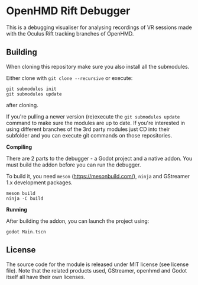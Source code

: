 # OpenHMD Rift Debugger

This is a debugging visualiser for analysing recordings of VR sessions made with the Oculus Rift tracking branches of OpenHMD. 

## Building

When cloning this repository make sure you also install all the submodules.

Either clone with `git clone --recursive` or execute:
```
git submodules init
git submodules update
```
after cloning.

If you're pulling a newer version (re)execute the `git submodules update` command to make sure the modules are up to date. If you're interested in using different branches of the 3rd party modules just CD into their subfolder and you can execute git commands on those repositories.

**Compiling**

There are 2 parts to the debugger - a Godot project and a native addon. You must build  the addon before you can run the debugger.

To build it, you need `meson` (https://mesonbuild.com/), `ninja` and GStreamer 1.x development packages.

```
meson build
ninja -C build
```

**Running**

After building the addon, you can launch the project using:

```
godot Main.tscn
```

License
-------
The source code for the module is released under MIT license (see license file).
Note that the related products used, GStreamer, openhmd and Godot itself all have their own licenses.

